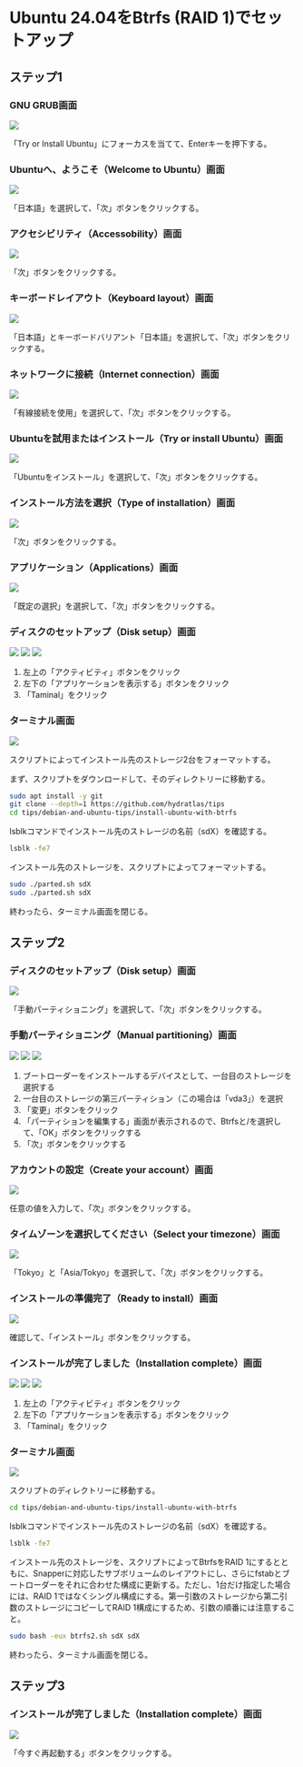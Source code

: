 # Ubuntu 24.04をBtrfs (RAID 1)でセットアップ
## ステップ1
### GNU GRUB画面
![](desktop/001_grub.png)

「Try or Install Ubuntu」にフォーカスを当てて、Enterキーを押下する。

### Ubuntuへ、ようこそ（Welcome to Ubuntu）画面
![](desktop/002_welcome_to_ubuntu.png)

「日本語」を選択して、「次」ボタンをクリックする。

### アクセシビリティ（Accessobility）画面
![](desktop/003_accessobility.png)

「次」ボタンをクリックする。

### キーボードレイアウト（Keyboard layout）画面
![](desktop/004_keyboard_layout.png)

「日本語」とキーボードバリアント「日本語」を選択して、「次」ボタンをクリックする。

### ネットワークに接続（Internet connection）画面
![](desktop/005_internet_connection.png)

「有線接続を使用」を選択して、「次」ボタンをクリックする。

### Ubuntuを試用またはインストール（Try or install Ubuntu）画面
![](desktop/006_try_or_install_ubuntu.png)

「Ubuntuをインストール」を選択して、「次」ボタンをクリックする。

### インストール方法を選択（Type of installation）画面
![](desktop/007_type_of_installation.png)

「次」ボタンをクリックする。

### アプリケーション（Applications）画面
![](desktop/008_applications.png)

「既定の選択」を選択して、「次」ボタンをクリックする。

### ディスクのセットアップ（Disk setup）画面
![](desktop/010-1_disk_setup.png)
![](desktop/010-2_disk_setup.png)
![](desktop/010-3_disk_setup.png)

1. 左上の「アクティビティ」ボタンをクリック
1. 左下の「アプリケーションを表示する」ボタンをクリック
1. 「Taminal」をクリック

### ターミナル画面
![](desktop/010-4_disk_setup.png)

スクリプトによってインストール先のストレージ2台をフォーマットする。

まず、スクリプトをダウンロードして、そのディレクトリーに移動する。
```sh
sudo apt install -y git
git clone --depth=1 https://github.com/hydratlas/tips
cd tips/debian-and-ubuntu-tips/install-ubuntu-with-btrfs
```

lsblkコマンドでインストール先のストレージの名前（sdX）を確認する。
```sh
lsblk -fe7
```

インストール先のストレージを、スクリプトによってフォーマットする。
```sh
sudo ./parted.sh sdX
sudo ./parted.sh sdX
```

終わったら、ターミナル画面を閉じる。

## ステップ2
### ディスクのセットアップ（Disk setup）画面
![](desktop/010-1_disk_setup.png)

「手動パーティショニング」を選択して、「次」ボタンをクリックする。

### 手動パーティショニング（Manual partitioning）画面
![](desktop/101-1_manual_partitioning.png)
![](desktop/101-2_manual_partitioning.png)
![](desktop/101-3_manual_partitioning.png)

1. ブートローダーをインストールするデバイスとして、一台目のストレージを選択する
1. 一台目のストレージの第三パーティション（この場合は「vda3」）を選択
1. 「変更」ボタンをクリック
1. 「パーティションを編集する」画面が表示されるので、Btrfsと/を選択して、「OK」ボタンをクリックする
1. 「次」ボタンをクリックする

### アカウントの設定（Create your account）画面
![](desktop/102_create_your_account.png)

任意の値を入力して、「次」ボタンをクリックする。

### タイムゾーンを選択してください（Select your timezone）画面
![](desktop/103_select_your_timezone.png)

「Tokyo」と「Asia/Tokyo」を選択して、「次」ボタンをクリックする。

### インストールの準備完了（Ready to install）画面
![](desktop/104_ready_to_install.png)

確認して、「インストール」ボタンをクリックする。

### インストールが完了しました（Installation complete）画面
![](desktop/105-1_installation_complete.png)
![](desktop/105-2_installation_complete.png)
![](desktop/105-3_installation_complete.png)

1. 左上の「アクティビティ」ボタンをクリック
1. 左下の「アプリケーションを表示する」ボタンをクリック
1. 「Taminal」をクリック

### ターミナル画面
![](desktop/105-4_installation_complete.png)

スクリプトのディレクトリーに移動する。
```sh
cd tips/debian-and-ubuntu-tips/install-ubuntu-with-btrfs
```

lsblkコマンドでインストール先のストレージの名前（sdX）を確認する。
```sh
lsblk -fe7
```

インストール先のストレージを、スクリプトによってBtrfsをRAID 1にするとともに、Snapperに対応したサブボリュームのレイアウトにし、さらにfstabとブートローダーをそれに合わせた構成に更新する。ただし、1台だけ指定した場合には、RAID 1ではなくシングル構成にする。第一引数のストレージから第二引数のストレージにコピーしてRAID 1構成にするため、引数の順番には注意すること。
```sh
sudo bash -eux btrfs2.sh sdX sdX
```

終わったら、ターミナル画面を閉じる。

## ステップ3
### インストールが完了しました（Installation complete）画面
![](desktop/105-1_installation_complete.png)

「今すぐ再起動する」ボタンをクリックする。
